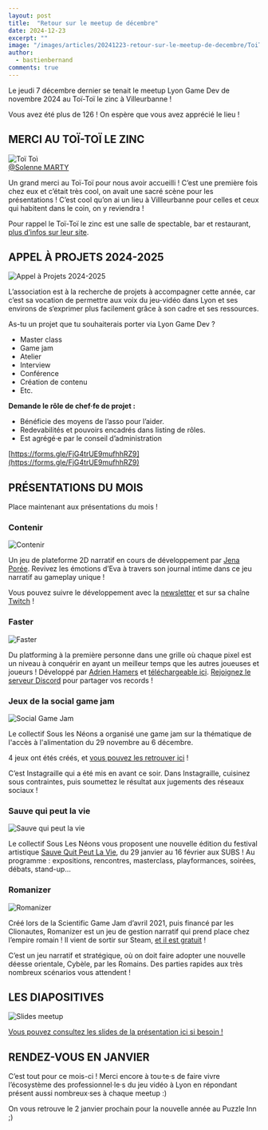 ```yaml
---
layout: post
title:  "Retour sur le meetup de décembre"
date: 2024-12-23
excerpt: ""
image: "/images/articles/20241223-retour-sur-le-meetup-de-decembre/ToiToi.jpg"
author: 
  - bastienbernand
comments: true
---
```

Le jeudi 7 décembre dernier se tenait le meetup Lyon Game Dev de novembre 2024 au Toï-Toï le zinc à Villeurbanne !

Vous avez été plus de 126 ! On espère que vous avez apprécié le lieu !


## MERCI AU TOÏ-TOÏ LE ZINC

<div class="box alt">
    <div class="row 50% uniform">
	<div class="6u">
        <span class="image fit">
            <img src="{{ "/images/articles/20241223-retour-sur-le-meetup-de-decembre/ToiToi.jpg" | absolute_url }}" alt="Toï Toï" />
        </span>
        <figcaption><a href="https://www.linkedin.com/in/solenne-marty/">@Solenne MARTY</a></figcaption>
    </div>
    </div>
</div>

Un grand merci au Toï-Toï pour nous avoir accueilli ! C’est une première fois chez eux et c’était très cool, on avait une sacré scène pour les présentations !
C’est cool qu’on ai un lieu à Villleurbanne pour celles et ceux qui habitent dans le coin, on y reviendra !

Pour rappel le Toï-Toï le zinc est une salle de spectable, bar et restaurant, [plus d’infos sur leur site](https://www.toitoilezinc.fr/).


## APPEL À PROJETS 2024-2025

<div class="box alt">
    <div class="row 50% uniform">
	<div class="6u">
        <span class="image fit">
            <img src="{{ "/images/articles/20241223-retour-sur-le-meetup-de-decembre/AppelAProjets.png" | absolute_url }}" alt="Appel à Projets 2024-2025" />
        </span>
    </div>
    </div>
</div>

L’association est à la recherche de projets à accompagner cette année, car c’est sa vocation de permettre aux voix du jeu-vidéo dans Lyon et ses environs de s‘exprimer plus facilement grâce à son cadre et ses ressources.

As-tu un projet que tu souhaiterais porter via Lyon Game Dev ?
- Master class 
- Game jam
- Atelier
- Interview
- Conférence
- Création de contenu
- Etc.

**Demande le rôle de chef·fe de projet :**
- Bénéficie des moyens de l’asso pour l’aider.
- Redevabilités et pouvoirs encadrés dans listing de rôles.
- Est agrégé·e par le conseil d’administration

[https://forms.gle/FjG4trUE9mufhhRZ9](https://forms.gle/FjG4trUE9mufhhRZ9)

## PRÉSENTATIONS DU MOIS

Place maintenant aux présentations du mois !

### Contenir

<div class="box alt">
    <div class="row 50% uniform">
	<div class="6u">
        <span class="image fit">
            <img src="{{ "/images/articles/20241223-retour-sur-le-meetup-de-decembre/Contenir.png" | absolute_url }}" alt="Contenir" />
        </span>
    </div>
    </div>
</div>

Un jeu de plateforme 2D narratif en cours de développement par [Jena Porée](https://bsky.app/profile/naejdoree.bsky.social).
Revivez les émotions d’Eva à travers son journal intime dans ce jeu narratif au gameplay unique !

Vous pouvez suivre le développement avec la [newsletter](https://contenir.naej.zip/) et sur sa chaîne [Twitch](https://www.twitch.tv/naejdoree) !

### Faster

<div class="box alt">
    <div class="row 50% uniform">
	<div class="6u">
        <span class="image fit">
            <img src="{{ "/images/articles/20241223-retour-sur-le-meetup-de-decembre/Faster.png" | absolute_url }}" alt="Faster" />
        </span>
    </div>
    </div>
</div>

Du platforming à la première personne dans une grille où chaque pixel est un niveau à conquérir en ayant un meilleur temps que les autres joueuses et joueurs !
Développé par [Adrien Hamers](https://www.linkedin.com/in/adrien-hamers-a27831176/) et [téléchargeable ici](https://mechakiwi.itch.io/faster).
[Rejoignez le serveur Discord](https://discord.gg/aVkftef82K) pour partager vos records !

### Jeux de la social game jam

<div class="box alt">
    <div class="row 50% uniform">
	<div class="6u">
        <span class="image fit">
            <img src="{{ "/images/articles/20241223-retour-sur-le-meetup-de-decembre/SocialGameJam.png" | absolute_url }}" alt="Social Game Jam" />
        </span>
    </div>
    </div>
</div>

Le collectif Sous les Néons a organisé une game jam sur la thématique de l'accès à l'alimentation du 29 novembre au 6 décembre.

4 jeux ont étés créés, et [vous pouvez les retrouver ici](https://itch.io/jam/social-game-jam-2/entries) !

C’est Instagraille qui a été mis en avant ce soir. Dans Instagraille, cuisinez sous contraintes, puis soumettez le résultat aux jugements des réseaux sociaux !

### Sauve qui peut la vie

<div class="box alt">
    <div class="row 50% uniform">
	<div class="6u">
        <span class="image fit">
            <img src="{{ "/images/articles/20241223-retour-sur-le-meetup-de-decembre/SauveQuiPeut.png" | absolute_url }}" alt="Sauve qui peut la vie" />
        </span>
    </div>
    </div>
</div>

Le collectif Sous Les Néons vous proposent une nouvelle édition du festival artistique [Sauve Quit Peut La Vie](https://www.les-subs.com/temps-fort/sauve-qui-peut-la-vie/), du 29 janvier au 16 février aux SUBS !
Au programme : expositions, rencontres, masterclass, playformances, soirées, débats, stand-up…

### Romanizer

<div class="box alt">
    <div class="row 50% uniform">
	<div class="6u">
        <span class="image fit">
            <img src="{{ "/images/articles/20241223-retour-sur-le-meetup-de-decembre/Romanizer.png" | absolute_url }}" alt="Romanizer" />
        </span>
    </div>
    </div>
</div>

Créé lors de la Scientific Game Jam d’avril 2021, puis financé par les Clionautes, Romanizer est un jeu de gestion narratif qui prend place chez l’empire romain !
Il vient de sortir sur Steam, [et il est gratuit](https://store.steampowered.com/app/3013130/Romanizer/) !

C’est un jeu narratif et stratégique, où on doit faire adopter une nouvelle déesse orientale, Cybèle, par les Romains.
Des parties rapides aux très nombreux scénarios vous attendent !


## LES DIAPOSITIVES

<div class="box alt">
    <div class="row 50% uniform">
	<div class="6u">
        <span class="image fit">
            <img src="{{ "/images/articles/20241223-retour-sur-le-meetup-de-decembre/Meetup.png" | absolute_url }}" alt="Slides meetup" />
        </span>
    </div>
    </div>
</div>

[Vous pouvez consultez les slides de la présentation ici si besoin !](https://docs.google.com/presentation/d/13z3wnExZm6hc5TurQcfN0z7L5DdzjJlP5ZXtQs72tbs/edit?usp=sharing)

## RENDEZ-VOUS EN JANVIER

C’est tout pour ce mois-ci ! 
Merci encore à tou·te·s de faire vivre l’écosystème des professionnel·le·s du jeu vidéo à Lyon en répondant présent aussi nombreux·ses à chaque meetup :)

On vous retrouve le 2 janvier prochain pour la nouvelle année au Puzzle Inn ;)
